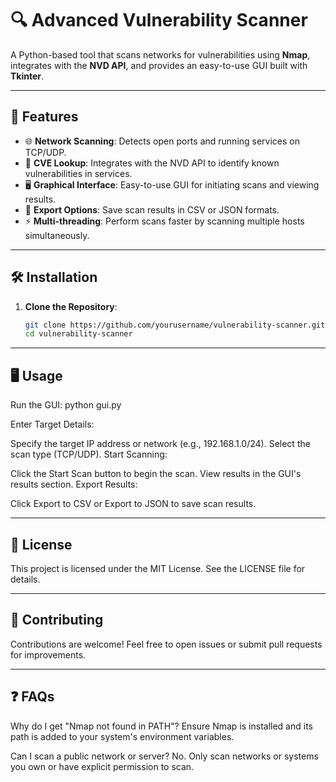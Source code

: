 # 🔍 Advanced Vulnerability Scanner

A Python-based tool that scans networks for vulnerabilities using **Nmap**, integrates with the **NVD API**, and provides an easy-to-use GUI built with **Tkinter**.

---

## 🚀 Features
- 🌐 **Network Scanning**: Detects open ports and running services on TCP/UDP.
- 🧩 **CVE Lookup**: Integrates with the NVD API to identify known vulnerabilities in services.
- 🖥️ **Graphical Interface**: Easy-to-use GUI for initiating scans and viewing results.
- 📂 **Export Options**: Save scan results in CSV or JSON formats.
- ⚡ **Multi-threading**: Perform scans faster by scanning multiple hosts simultaneously.

---

## 🛠️ Installation

1. **Clone the Repository**:
   ```bash
   git clone https://github.com/yourusername/vulnerability-scanner.git
   cd vulnerability-scanner

---

## 🖥️ Usage
Run the GUI:
python gui.py

Enter Target Details:

Specify the target IP address or network (e.g., 192.168.1.0/24).
Select the scan type (TCP/UDP).
Start Scanning:

Click the Start Scan button to begin the scan.
View results in the GUI's results section.
Export Results:

Click Export to CSV or Export to JSON to save scan results.

---

## 📜 License
This project is licensed under the MIT License. See the LICENSE file for details.

---

## 🤝 Contributing
Contributions are welcome! Feel free to open issues or submit pull requests for improvements.

---

## ❓ FAQs
Why do I get "Nmap not found in PATH"?
Ensure Nmap is installed and its path is added to your system's environment variables.

Can I scan a public network or server?
No. Only scan networks or systems you own or have explicit permission to scan.

